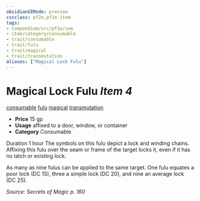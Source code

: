 ```yaml
---
obsidianUIMode: preview
cssclass: pf2e,pf2e-item
tags:
- compendium/src/pf2e/som
- item/category/consumable
- trait/consumable
- trait/fulu
- trait/magical
- trait/transmutation
aliases: ["Magical Lock Fulu"]
---
```

# Magical Lock Fulu *Item 4*  
[consumable](rules/traits/consumable.md)  [fulu](rules/traits/fulu-som.md)  [magical](rules/traits/magical.md)  [transmutation](rules/traits/transmutation.md)  

- **Price** 15 gp
- **Usage** affixed to a door, window, or container
- **Category** Consumable

Duration 1 hour The symbols on this fulu depict a lock and winding chains. Affixing this fulu over the seam or frame of the target locks it, even if it has no latch or existing lock.

As many as nine fulus can be applied to the same target. One fulu equates a poor lock (DC 15), three a simple lock (DC 20), and nine an average lock (DC 25).

*Source: Secrets of Magic p. 160*